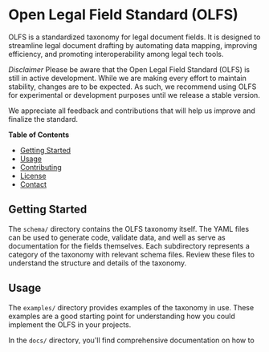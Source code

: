 # Open Legal Field Standard (OLFS)

OLFS is a standardized taxonomy for legal document fields. It is designed to streamline legal document drafting by automating data mapping, improving efficiency, and promoting interoperability among legal tech tools.

*Disclaimer* Please be aware that the Open Legal Field Standard (OLFS) is still in active development. While we are making every effort to maintain stability, changes are to be expected. As such, we recommend using OLFS for experimental or development purposes until we release a stable version.

We appreciate all feedback and contributions that will help us improve and finalize the standard.

**Table of Contents**
- [Getting Started](#getting-started)
- [Usage](#usage)
- [Contributing](#contributing)
- [License](#license)
- [Contact](#contact)

## Getting Started

The `schema/` directory contains the OLFS taxonomy itself. The YAML files can be used to generate code, validate data, and well as serve as documentation for the fields themselves. Each subdirectory represents a category of the taxonomy with relevant schema files. Review these files to understand the structure and details of the taxonomy.

## Usage

The `examples/` directory provides examples of the taxonomy in use. These examples are a good starting point for understanding how you could implement the OLFS in your projects.

In the `docs/` directory, you'll find comprehensive documentation on how to use the OLFS, including detailed guidelines and FAQs.

## Contributing

We invite and welcome contributions to the OLFS project! Whether you're improving existing schemas, adding new ones, fixing bugs, or enhancing documentation, your contribution is valuable.

## License

The OLFS is licensed under the Apache 2 License. By using, distributing, or contributing to this project, you agree to the terms and conditions of this license.

## Contact

OLFS is created and maintained by [Cortex](https://www.cortex.law/).

If you have any questions, feedback, or suggestions, please submit an issue here. We appreciate your input and support as we continue to develop and refine OLFS.